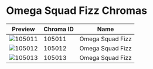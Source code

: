 # Omega Squad Fizz Chromas

| Preview | Chroma ID | Name |
|---------|-----------|------|
| ![105011](https://raw.communitydragon.org/latest/plugins/rcp-be-lol-game-data/global/default/v1/champion-chroma-images/105/105011.png) | 105011 | Omega Squad Fizz |
| ![105012](https://raw.communitydragon.org/latest/plugins/rcp-be-lol-game-data/global/default/v1/champion-chroma-images/105/105012.png) | 105012 | Omega Squad Fizz |
| ![105013](https://raw.communitydragon.org/latest/plugins/rcp-be-lol-game-data/global/default/v1/champion-chroma-images/105/105013.png) | 105013 | Omega Squad Fizz |